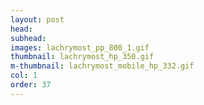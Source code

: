 ```yaml
---
layout: post
head: 
subhead: 
images: lachrymost_pp_800_1.gif
thumbnail: lachrymost_hp_350.gif
m-thumbnail: lachrymost_mobile_hp_332.gif
col: 1
order: 37
---
```

